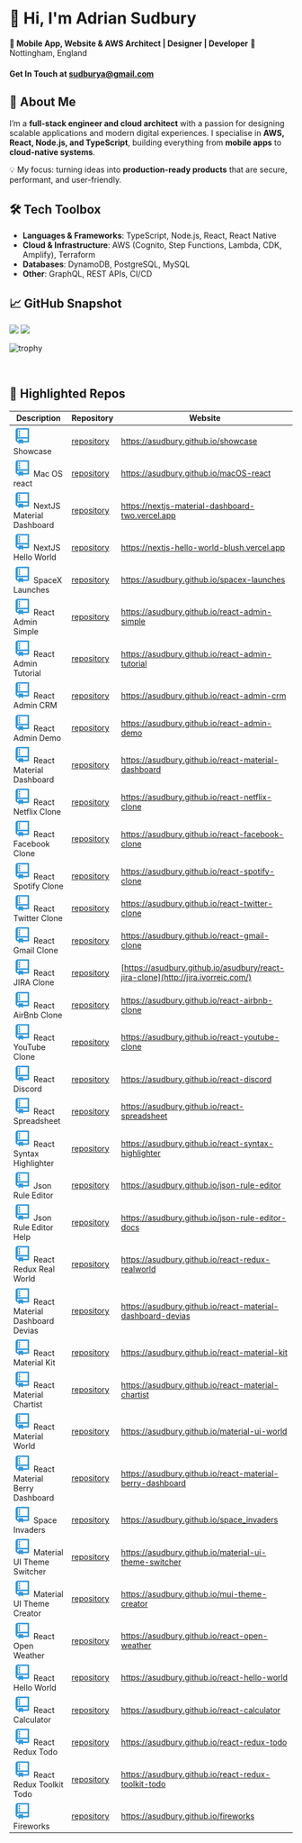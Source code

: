 # 👋 Hi, I'm Adrian Sudbury

**🚀 Mobile App, Website & AWS Architect | Designer | Developer**
📍 Nottingham, England

<h4>Get In Touch at <a href="mailto:sudburya@gmail.com">sudburya@gmail.com</a></h4>

## 🌟 About Me

I’m a **full-stack engineer and cloud architect** with a passion for designing scalable applications and modern digital experiences.
I specialise in **AWS, React, Node.js, and TypeScript**, building everything from **mobile apps** to **cloud-native systems**.

💡 My focus: turning ideas into **production-ready products** that are secure, performant, and user-friendly.

## 🛠️ Tech Toolbox

- **Languages & Frameworks**: TypeScript, Node.js, React, React Native
- **Cloud & Infrastructure**: AWS (Cognito, Step Functions, Lambda, CDK, Amplify), Terraform
- **Databases**: DynamoDB, PostgreSQL, MySQL
- **Other**: GraphQL, REST APIs, CI/CD

## 📈 GitHub Snapshot

<p>
  <img height="170" src="https://github-readme-stats.vercel.app/api?username=asudbury&show_icons=true&theme=radical" />
  <img height="170" src="https://github-readme-stats.vercel.app/api/top-langs/?username=asudbury&layout=compact&theme=radical" />
</p>

![trophy](https://github-profile-trophy.vercel.app/?username=asudbury&theme=onedark&row=2&column=5&margin-w=15&margin-h=15&no-bg=true)


<br>


## 📌 Highlighted Repos

| Description                                                              | Repository                                                                | Website                                                                           |
| ------------------------------------------------------------------------ | ------------------------------------------------------------------------- | --------------------------------------------------------------------------------- |
| ![](/assets/img/git-repository-line.svg) Showcase                        | [repository](https://github.com/asudbury/showcase)                        | <https://asudbury.github.io/showcase>                                               |
| ![](/assets/img/git-repository-line.svg) Mac OS react                    | [repository](https://github.com/asudbury/macOS-react)                        | <https://asudbury.github.io/macOS-react>                                               |
| ![](/assets/img/git-repository-line.svg) NextJS Material Dashboard       | [repository](https://github.com/asudbury/nextjs-material-dashboard)       | <https://nextjs-material-dashboard-two.vercel.app>                                  |
| ![](/assets/img/git-repository-line.svg) NextJS Hello World              | [repository](https://github.com/asudbury/nextjs-hello-world)              | <https://nextjs-hello-world-blush.vercel.app>                                       |
| ![](/assets/img/git-repository-line.svg) SpaceX Launches                 | [repository](https://github.com/asudbury/spacex-launches)                 | <https://asudbury.github.io/spacex-launches>                                        |
| ![](/assets/img/git-repository-line.svg) React Admin Simple              | [repository](https://github.com/asudbury/react-admin-simple)              | <https://asudbury.github.io/react-admin-simple>                                     |
| ![](/assets/img/git-repository-line.svg) React Admin Tutorial            | [repository](https://github.com/asudbury/react-admin-tutorial)            | <https://asudbury.github.io/react-admin-tutorial>                                   |
| ![](/assets/img/git-repository-line.svg) React Admin CRM                 | [repository](https://github.com/asudbury/react-admin-crm)                 | <https://asudbury.github.io/react-admin-crm>                                        |
| ![](/assets/img/git-repository-line.svg) React Admin Demo                | [repository](https://github.com/asudbury/react-admin-demo)                | <https://asudbury.github.io/react-admin-demo>                                       |
| ![](/assets/img/git-repository-line.svg) React Material Dashboard        | [repository](https://github.com/asudbury/react-material-dashboard)        | <https://asudbury.github.io/react-material-dashboard>                               |
| ![](/assets/img/git-repository-line.svg) React Netflix Clone             | [repository](https://github.com/asudbury/react-netflix-clone)             | <https://asudbury.github.io/react-netflix-clone>                                    |
| ![](/assets/img/git-repository-line.svg) React Facebook Clone            | [repository](https://github.com/asudbury/react-facebook-clone)            | <https://asudbury.github.io/react-facebook-clone>                                   |
| ![](/assets/img/git-repository-line.svg) React Spotify Clone             | [repository](https://github.com/asudbury/react-spotify-clone)             | <https://asudbury.github.io/react-spotify-clone>                                    |
| ![](/assets/img/git-repository-line.svg) React Twitter Clone             | [repository](https://github.com/asudbury/react-twitter-clone)             | <https://asudbury.github.io/react-twitter-clone>                                    |
| ![](/assets/img/git-repository-line.svg) React Gmail Clone               | [repository](https://github.com/asudbury/react-gmail-clone)               | <https://asudbury.github.io/react-gmail-clone>                                      |
| ![](/assets/img/git-repository-line.svg) React JIRA Clone                | [repository](https://github.com/asudbury/react-jira-clone)                | [https://asudbury.github.io/asudbury/react-jira-clone](http://jira.ivorreic.com/) |
| ![](/assets/img/git-repository-line.svg) React AirBnb Clone              | [repository](https://github.com/asudbury/react-airbnb-clone)              | <https://asudbury.github.io/react-airbnb-clone>                                     |
| ![](/assets/img/git-repository-line.svg) React YouTube Clone             | [repository](https://github.com/asudbury/react-youtube-clone)             | <https://asudbury.github.io/react-youtube-clone>                                    |
| ![](/assets/img/git-repository-line.svg) React Discord                   | [repository](https://github.com/asudbury/react-discord)                   | <https://asudbury.github.io/react-discord>                                          |
| ![](/assets/img/git-repository-line.svg) React Spreadsheet               | [repository](https://github.com/asudbury/react-spreadsheet)               | <https://asudbury.github.io/react-spreadsheet>                                      |
| ![](/assets/img/git-repository-line.svg) React Syntax Highlighter        | [repository](https://github.com/asudbury/react-syntax-highlighter)        | <https://asudbury.github.io/react-syntax-highlighter>                               |
| ![](/assets/img/git-repository-line.svg) Json Rule Editor                | [repository](https://github.com/asudbury/json-rule-editor)                | <https://asudbury.github.io/json-rule-editor>                                       |
| ![](/assets/img/git-repository-line.svg) Json Rule Editor Help           | [repository](https://github.com/asudbury/json-rule-editor-docs)           | <https://asudbury.github.io/json-rule-editor-docs>                                  |
| ![](/assets/img/git-repository-line.svg) React Redux Real World          | [repository](https://github.com/asudbury/react-redux-realworld)           | <https://asudbury.github.io/react-redux-realworld>                                  |
| ![](/assets/img/git-repository-line.svg) React Material Dashboard Devias | [repository](https://github.com/asudbury/react-material-dashboard-devias) | <https://asudbury.github.io/react-material-dashboard-devias>                        |
| ![](/assets/img/git-repository-line.svg) React Material Kit              | [repository](https://github.com/asudbury/react-material-kit)              | <https://asudbury.github.io/react-material-kit>                                     |
| ![](/assets/img/git-repository-line.svg) React Material Chartist         | [repository](https://github.com/asudbury/react-material-chartist)         | <https://asudbury.github.io/react-material-chartist>                                |
| ![](/assets/img/git-repository-line.svg) React Material World            | [repository](https://github.com/asudbury/material-ui-world)               | <https://asudbury.github.io/material-ui-world>                                      |
| ![](/assets/img/git-repository-line.svg) React Material Berry Dashboard  | [repository](https://github.com/asudbury/react-material-berry-dashboard)  | <https://asudbury.github.io/react-material-berry-dashboard>                         |
| ![](/assets/img/git-repository-line.svg) Space Invaders                  | [repository](https://github.com/asudbury/space_invaders)                  | <https://asudbury.github.io/space_invaders>                                         |
| ![](/assets/img/git-repository-line.svg) Material UI Theme Switcher      | [repository](https://github.com/asudbury/material-ui-theme-switcher)      | <https://asudbury.github.io/material-ui-theme-switcher>                             |
| ![](/assets/img/git-repository-line.svg) Material UI Theme Creator       | [repository](https://github.com/asudbury/mui-theme-creator)               | <https://asudbury.github.io/mui-theme-creator>                                      |
| ![](/assets/img/git-repository-line.svg) React Open Weather              | [repository](https://github.com/asudbury/react-open-weather)              | <https://asudbury.github.io/react-open-weather>                                     |
| ![](/assets/img/git-repository-line.svg) React Hello World               | [repository](https://github.com/asudbury/react-hello-world)               | <https://asudbury.github.io/react-hello-world>                                      |
| ![](/assets/img/git-repository-line.svg) React Calculator                | [repository](https://github.com/asudbury/react-calculator)                | <https://asudbury.github.io/react-calculator>                                       |
| ![](/assets/img/git-repository-line.svg) React Redux Todo                | [repository](https://github.com/asudbury/react-redux-todo)                | <https://asudbury.github.io/react-redux-todo>                                       |
| ![](/assets/img/git-repository-line.svg) React Redux Toolkit Todo        | [repository](https://github.com/asudbury/react-redux-toolkit-todo)        | <https://asudbury.github.io/react-redux-toolkit-todo>                               |
| ![](/assets/img/git-repository-line.svg) Fireworks                       | [repository](https://github.com/asudbury/fireworks)                       | <https://asudbury.github.io/fireworks>                                              |


